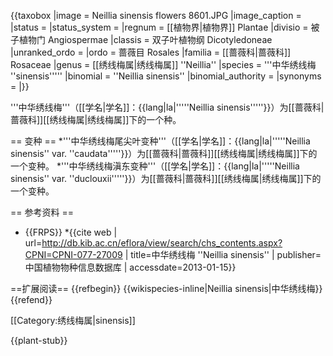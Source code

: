 {{taxobox
|image = Neillia sinensis flowers 8601.JPG
|image_caption = 
|status = 
|status_system = 
|regnum = [[植物界|植物界]] Plantae
|divisio = 被子植物门 Angiospermae
|classis = 双子叶植物纲 Dicotyledoneae
|unranked_ordo = 
|ordo = 蔷薇目 Rosales
|familia = [[蔷薇科|蔷薇科]] Rosaceae
|genus = [[绣线梅属|绣线梅属]] ''Neillia''
|species = '''中华绣线梅 ''sinensis'''''
|binomial = ''Neillia sinensis''
|binomial_authority = 
|synonyms = 
|}}

'''中华绣线梅'''（[[学名|学名]]：{{lang|la|'''''Neillia sinensis'''''}}）为[[蔷薇科|蔷薇科]][[绣线梅属|绣线梅属]]下的一个种。

== 变种 ==
*'''中华绣线梅尾尖叶变种'''（[[学名|学名]]：{{lang|la|'''''Neillia sinensis'' var. ''caudata'''''}}）为[[蔷薇科|蔷薇科]][[绣线梅属|绣线梅属]]下的一个变种。
*'''中华绣线梅滇东变种'''（[[学名|学名]]：{{lang|la|'''''Neillia sinensis'' var. ''duclouxii'''''}}）为[[蔷薇科|蔷薇科]][[绣线梅属|绣线梅属]]下的一个变种。

== 参考资料 ==
* {{FRPS}}
*{{cite web | url=http://db.kib.ac.cn/eflora/view/search/chs_contents.aspx?CPNI=CPNI-077-27009 | title=中华绣线梅 ''Neillia sinensis'' | publisher=中国植物物种信息数据库 | accessdate=2013-01-15}}

==扩展阅读==
{{refbegin}}
{{wikispecies-inline|Neillia sinensis|中华绣线梅}}
{{refend}}

[[Category:绣线梅属|sinensis]]


{{plant-stub}}